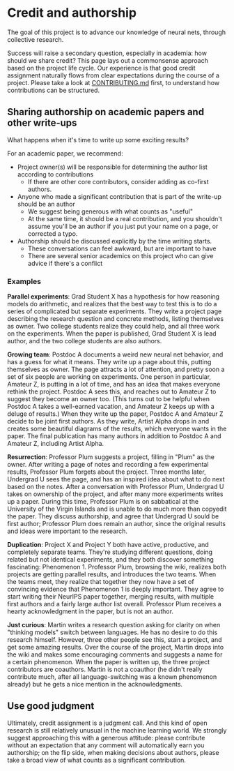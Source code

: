 # Credit and authorship

The goal of this project is to advance our knowledge of neural nets, through collective research.

Success will raise a secondary question, especially in academia: how should we share credit?
This page lays out a commonsense approach based on the project life cycle. Our experience is that
good credit assignment naturally flows from clear expectations during the course of a project.
Please take a look at [CONTRIBUTING.md](CONTRIBUTING.md) first, to understand how contributions can be structured.

## Sharing authorship on academic papers and other write-ups

What happens when it's time to write up some exciting results?

For an academic paper, we recommend:
* Project owner(s) will be responsible for determining the author list according to contributions
  * If there are other core contributors, consider adding as co-first authors.
* Anyone who made a significant contribution that is part of the write-up should be an author
  * We suggest being generous with what counts as "useful"
  * At the same time, it should be a real contribution, and you shouldn't assume you'll be an author if you just put your name on a page, or corrected a typo.
* Authorship should be discussed explicitly by the time writing starts.
  * These conversations can feel awkward, but are important to have
  * There are several senior academics on this project who can give advice if there's a conflict

### Examples

**Parallel experiments**: Grad Student X has a hypothesis for how reasoning models do arithmetic, and realizes that the best way to test this
is to do a series of complicated but separate experiments. They write a project page describing the research question and concrete
methods, listing themselves as owner. Two college students realize they could help, and all three work on the experiments. When the
paper is published, Grad Student X is lead author, and the two college students are also authors.

**Growing team**: Postdoc A documents a weird new neural net behavior, and has a guess for what it means. They write up a
page about this, putting themselves as owner. The page attracts a lot of attention, and pretty soon a set of six people are working
on experiments. One person in particular, Amateur Z, is putting in a lot of time, and has an idea that makes everyone rethink the project.
Postdoc A sees this, and reaches out to Amateur Z to suggest they become an owner too. (This turns out to be helpful when Postdoc A takes
a well-earned vacation, and Amateur Z keeps up with a deluge of results.) When they write up the paper, Postdoc A and Amateur Z decide to
be joint first authors. As they write, Artist Alpha drops in and creates some beautiful diagrams of the results, which everyone wants in the paper.
The final publication has many authors in addition to Postdoc A and Amateur Z, including Artist Alpha.

**Resurrection**: Professor Plum suggests a project, filling in "Plum" as the owner. After writing a page of notes and recording a few experimental results,
Professor Plum forgets about the project. Three months later, Undergrad U sees the page, and has an inspired idea about what to do next based on the notes. After a
conversation with Professor Plum, Undergrad U takes on ownership of the project, and after many more experiments writes up a paper. During this time,
Professor Plum is on sabbatical at the University of the Virgin Islands and is unable to do much more than copyedit the paper. They discuss authorship, and agree
that Undergrad U sould be first author; Professor Plum does remain an author, since the original results and ideas were important to the research.

**Duplication**: Project X and Project Y both have active, productive, and completely separate teams. They're studying different questions, doing related but not identical
experiments, and they both discover something fascinating: Phenomenon 1. Professor Plum, browsing the wiki, realizes both projects are getting
parallel results, and introduces the two teams. When the teams meet, they realize that together they now have a set of convincing evidence
that Phenomenon 1 is deeply important. They agree to start writing their NeurIPS paper together, merging results, with multiple first authors and a fairly
large author list overall. Professor Plum receives a hearty acknowledgment in the paper, but is not an author.

**Just curious**: Martin writes a research question asking for clarity on when "thinking models" switch between languages. 
He has no desire to do this research himself. However, three other people see this, start a project, and get some amazing results. Over the course
of the project, Martin drops into the wiki and makes some encouraging comments and suggests a name for a certain phenomenon.
When the paper is written up, the three project contributors are coauthors. Martin is not a coauthor (he didn't really contribute much, after all
language-switching was a known phenomenon already) but he gets a nice mention in the acknowledgments.


 ## Use good judgment

 Ultimately, credit assignment is a judgment call. And this kind of open research is still relatively unusual in the machine learning world.
 We strongly suggest approaching this with a generous attitude: please contribute without an expectation that any comment will automatically earn 
 you authorship; on the flip side, when making decisions about authors, please take a broad view of what counts as a significant
 contribution.

